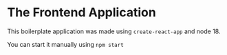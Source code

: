 # The Frontend Application
This boilerplate application was made using `create-react-app` and node 18.

You can start it manually using `npm start`